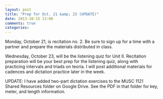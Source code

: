 ```yaml
---
layout: post
title: "Prep for Oct. 21 &amp; 23 (UPDATE)"
date: 2013-10-15 13:00
comments: true
categories: 
---
```


Monday, October 21, is recitation no. 2. Be sure to sign up for a time with a partner and prepare the materials distributed in class.

Wednesday, October 23, will be the listening quiz for Unit II. Recitation preparation will be your best prep for the listening quiz, along with practicing intervals and triads on teoria. I will post additional materials for cadences and dictation practice later in the week.

UPDATE: I have added two-part dictation exercises to the MUSC 1121 Shared Resources folder on Google Drive. See the PDF in that folder for key, meter, and length information.